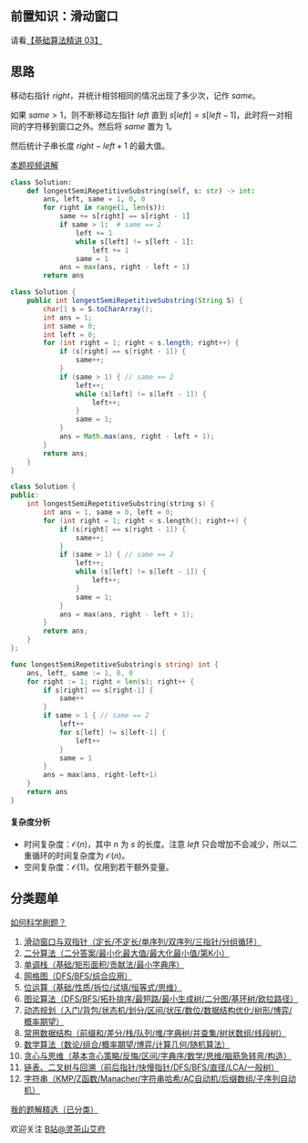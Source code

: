 ## 前置知识：滑动窗口

请看[【基础算法精讲 03】](https://www.bilibili.com/video/BV1hd4y1r7Gq/)

## 思路

移动右指针 $\textit{right}$，并统计相邻相同的情况出现了多少次，记作 $\textit{same}$。

如果 $\textit{same}>1$，则不断移动左指针 $\textit{left}$ 直到 $s[\textit{left}]=s[\textit{left}-1]$，此时将一对相同的字符移到窗口之外。然后将 $\textit{same}$ 置为 $1$。

然后统计子串长度 $\textit{right}-\textit{left}+1$ 的最大值。

[本题视频讲解](https://www.bilibili.com/video/BV18u411Y7Gt/)

```py [sol-Python3]
class Solution:
    def longestSemiRepetitiveSubstring(self, s: str) -> int:
        ans, left, same = 1, 0, 0
        for right in range(1, len(s)):
            same += s[right] == s[right - 1]
            if same > 1:  # same == 2
                left += 1
                while s[left] != s[left - 1]:
                    left += 1
                same = 1
            ans = max(ans, right - left + 1)
        return ans
```

```java [sol-Java]
class Solution {
    public int longestSemiRepetitiveSubstring(String S) {
        char[] s = S.toCharArray();
        int ans = 1;
        int same = 0;
        int left = 0;
        for (int right = 1; right < s.length; right++) {
            if (s[right] == s[right - 1]) {
                same++;
            }
            if (same > 1) { // same == 2
                left++;
                while (s[left] != s[left - 1]) {
                    left++;
                }
                same = 1;
            }
            ans = Math.max(ans, right - left + 1);
        }
        return ans;
    }
}
```

```cpp [sol-C++]
class Solution {
public:
    int longestSemiRepetitiveSubstring(string s) {
        int ans = 1, same = 0, left = 0;
        for (int right = 1; right < s.length(); right++) {
            if (s[right] == s[right - 1]) {
                same++;
            }
            if (same > 1) { // same == 2
                left++;
                while (s[left] != s[left - 1]) {
                    left++;
                }
                same = 1;
            }
            ans = max(ans, right - left + 1);
        }
        return ans;
    }
};
```

```go [sol-Go]
func longestSemiRepetitiveSubstring(s string) int {
	ans, left, same := 1, 0, 0
	for right := 1; right < len(s); right++ {
		if s[right] == s[right-1] {
			same++
		}
        if same > 1 { // same == 2
            left++
            for s[left] != s[left-1] {
                left++
            }
            same = 1
        }
		ans = max(ans, right-left+1)
	}
	return ans
}
```

#### 复杂度分析

- 时间复杂度：$\mathcal{O}(n)$，其中 $n$ 为 $s$ 的长度。注意 $\textit{left}$ 只会增加不会减少，所以二重循环的时间复杂度为 $\mathcal{O}(n)$。
- 空间复杂度：$\mathcal{O}(1)$。仅用到若干额外变量。

## 分类题单

[如何科学刷题？](https://leetcode.cn/circle/discuss/RvFUtj/)

1. [滑动窗口与双指针（定长/不定长/单序列/双序列/三指针/分组循环）](https://leetcode.cn/circle/discuss/0viNMK/)
2. [二分算法（二分答案/最小化最大值/最大化最小值/第K小）](https://leetcode.cn/circle/discuss/SqopEo/)
3. [单调栈（基础/矩形面积/贡献法/最小字典序）](https://leetcode.cn/circle/discuss/9oZFK9/)
4. [网格图（DFS/BFS/综合应用）](https://leetcode.cn/circle/discuss/YiXPXW/)
5. [位运算（基础/性质/拆位/试填/恒等式/思维）](https://leetcode.cn/circle/discuss/dHn9Vk/)
6. [图论算法（DFS/BFS/拓扑排序/最短路/最小生成树/二分图/基环树/欧拉路径）](https://leetcode.cn/circle/discuss/01LUak/)
7. [动态规划（入门/背包/状态机/划分/区间/状压/数位/数据结构优化/树形/博弈/概率期望）](https://leetcode.cn/circle/discuss/tXLS3i/)
8. [常用数据结构（前缀和/差分/栈/队列/堆/字典树/并查集/树状数组/线段树）](https://leetcode.cn/circle/discuss/mOr1u6/)
9. [数学算法（数论/组合/概率期望/博弈/计算几何/随机算法）](https://leetcode.cn/circle/discuss/IYT3ss/)
10. [贪心与思维（基本贪心策略/反悔/区间/字典序/数学/思维/脑筋急转弯/构造）](https://leetcode.cn/circle/discuss/g6KTKL/)
11. [链表、二叉树与回溯（前后指针/快慢指针/DFS/BFS/直径/LCA/一般树）](https://leetcode.cn/circle/discuss/K0n2gO/)
12. [字符串（KMP/Z函数/Manacher/字符串哈希/AC自动机/后缀数组/子序列自动机）](https://leetcode.cn/circle/discuss/SJFwQI/)

[我的题解精选（已分类）](https://github.com/EndlessCheng/codeforces-go/blob/master/leetcode/SOLUTIONS.md)

欢迎关注 [B站@灵茶山艾府](https://space.bilibili.com/206214)

